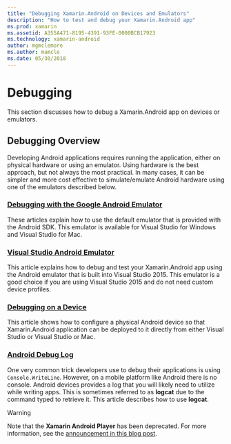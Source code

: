 ```yaml
---
title: "Debugging Xamarin.Android on Devices and Emulators"
description: "How to test and debug your Xamarin.Android app"
ms.prod: xamarin
ms.assetid: A355A471-8195-4391-93FE-0000BCB17923
ms.technology: xamarin-android
author: mgmclemore
ms.author: mamcle
ms.date: 05/30/2018
---
```


# Debugging

This section discusses how to debug a Xamarin.Android app on devices or emulators.

## Debugging Overview

Developing Android applications requires running the application,
either on physical hardware or using an emulator. Using
hardware is the best approach, but not always the most practical. In
many cases, it can be simpler and more cost effective to
simulate/emulate Android hardware using one of the emulators
described below.

### [Debugging with the Google Android Emulator](~/android/deploy-test/debugging/android-sdk-emulator/index.md)

These articles explain how to use the default emulator that is provided
with the Android SDK. This emulator is available for Visual Studio for
Windows and Visual Studio for Mac.

### [Visual Studio Android Emulator](~/android/deploy-test/debugging/visual-studio-android-emulator.md)

This article explains how to debug and test your Xamarin.Android app
using the Android emulator that is built into Visual Studio 2015. This
emulator is a good choice if you are using Visual Studio 2015 and do
not need custom device profiles.

### [Debugging on a Device](~/android/deploy-test/debugging/debug-on-device.md)

This article shows how to configure a physical Android device so that
Xamarin.Android application can be deployed to it directly from either
Visual Studio or Visual Studio or Mac.

### [Android Debug Log](~/android/deploy-test/debugging/android-debug-log.md)

One very common trick developers use to debug their applications 
is using `Console.WriteLine`. However, on a mobile platform like Android
there is no console. Android devices provides a log that you will
likely need to utilize while writing apps. This is sometimes referred
to as **logcat** due to the command typed to retrieve it. This article
describes how to use **logcat**.

> [!WARNING]
> Note that the **Xamarin Android Player** has been deprecated. For more information, see the [announcement in this
 blog post](https://blog.xamarin.com/live-from-dotnetconf-cycle-7-xamarin-studio-6-and-more/).
